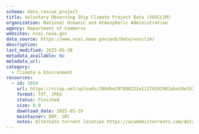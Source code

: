 ```yaml
---
schema: data_rescue_project 
title: Voluntary Observing Ship Climate Project Data (VOSCLIM)
organization: National Oceanic and Atmospheric Administration
agency: Department of Commerce
websites: ncei.noaa.gov
data_source: https://www.ncei.noaa.gov/pub/data/vosclim/
description: 
last_modified: 2025-05-30
metadata_available: No
metadata_url: 
category:
  - Climate & Environment 
resources:
  - id: 1054
    url: https://sciop.net/uploads/296dbe297890222e11174342982aba10e3529e7d
    format: TXT, JPEG
    status: Finished
    size: 8.0
    download_date: 2025-05-19
    maintainer: DRP, SRC
    notes: Alternate torrent location https://academictorrents.com/details/296dbe297890222e11174342982aba10e3529e7d
---
```

